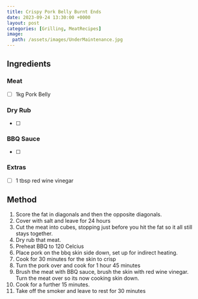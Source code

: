 ```yaml
---
title: Crispy Pork Belly Burnt Ends
date: 2023-09-24 13:30:00 +0000
layout: post
categories: [Grilling, MeatRecipes]
image:
  path: /assets/images/UnderMaintenance.jpg
---
```


## Ingredients
### Meat
- [ ] 1kg Pork Belly

### Dry Rub
- [ ] 

### BBQ Sauce
- [ ] 

### Extras
- [ ] 1 tbsp red wine vinegar


## Method
1. Score the fat in diagonals and then the opposite diagonals.
2. Cover with salt and leave for 24 hours
3. Cut the meat into cubes, stopping just before you hit the fat so it all still stays together.
4. Dry rub that meat.
5. Preheat BBQ to 120 Celcius
6. Place pork on the bbq skin side down, set up for indirect heating. 
7. Cook for 30 minutes for the skin to crisp
8. Turn the pork over and cook for 1 hour 45 minutes
9. Brush the meat with BBQ sauce, brush the skin with red wine vinegar. Turn the meat over so its now cooking skin down. 
10. Cook for a further 15 minutes.
11. Take off the smoker and leave to rest for 30 minutes

 